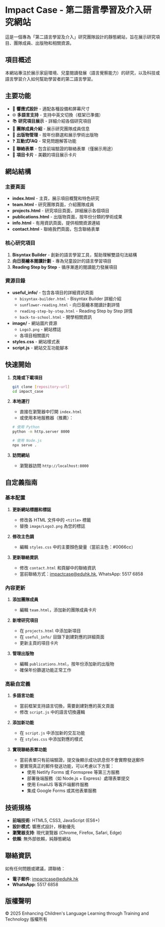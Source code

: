 # Impact Case - 第二語言學習及介入研究網站

這是一個專為「第二語言學習及介入」研究團隊設計的靜態網站，旨在展示研究項目、團隊成員、出版物和相關資源。

## 項目概述

本網站專注於展示家庭環境、兒童閱讀發展（語言覺察能力）的研究，以及科技或語言學習介入如何幫助學習者的第二語言學習。

## 主要功能

- 📱 **響應式設計** - 適配各種設備和屏幕尺寸
- 🌐 **多語言支持** - 支持中英文切換（框架已準備）
- 📚 **研究項目展示** - 詳細介紹各個研究項目
- 👥 **團隊成員介紹** - 展示研究團隊成員信息
- 📖 **出版物管理** - 按年份篩選和展示學術出版物
- ❓ **互動式FAQ** - 常見問題解答功能
- 📧 **聯絡表單** - 包含前端驗證的聯絡表單（僅展示用途）
- 🎯 **項目卡片** - 美觀的項目展示卡片

## 網站結構

### 主要頁面
- **index.html** - 主頁，展示項目概覽和特色研究
- **team.html** - 研究團隊頁面，介紹團隊成員
- **projects.html** - 研究項目頁面，詳細展示各個項目
- **publications.html** - 出版物頁面，按年份分類的學術成果
- **info.html** - 有用資訊頁面，提供相關資源連結
- **contact.html** - 聯絡我們頁面，包含聯絡表單

### 核心研究項目
1. **Bisyntax Builder** - 創新的語言學習工具，幫助理解雙語句法結構
2. **向日葵繪本閱讀計劃** - 專為兒童設計的語言學習項目
3. **Reading Step by Step** - 循序漸進的閱讀能力發展項目

### 資源目錄
- **useful_info/** - 包含各項目的詳細資訊頁面
  - `bisyntax-builder.html` - Bisyntax Builder 詳細介紹
  - `sunflower-reading.html` - 向日葵繪本閱讀計劃詳情
  - `reading-step-by-step.html` - Reading Step by Step 詳情
  - `back-to-school.html` - 開學相關資訊
- **image/** - 網站圖片資源
  - `Logo3.png` - 網站標誌
  - 各項目相關圖片
- **styles.css** - 網站樣式表
- **script.js** - 網站交互功能腳本

## 快速開始

1. **克隆或下載項目**
   ```bash
   git clone [repository-url]
   cd impact_case
   ```

2. **本地運行**
   - 直接在瀏覽器中打開 `index.html`
   - 或使用本地服務器（推薦）：
   ```bash
   # 使用 Python
   python -m http.server 8000
   
   # 使用 Node.js
   npx serve .
   ```

3. **訪問網站**
   - 瀏覽器訪問 `http://localhost:8000`

## 自定義指南

### 基本配置
1. **更新網站標題和標誌**
   - 修改各 HTML 文件中的 `<title>` 標籤
   - 替換 `image/Logo3.png` 為您的標誌

2. **修改主色調**
   - 編輯 `styles.css` 中的主要顏色變量（當前主色：#0066cc）

3. **更新聯絡資訊**
   - 修改 `contact.html` 和頁腳中的聯絡資訊
   - 當前聯絡方式：impactcase@eduhk.hk, WhatsApp: 5517 6858

### 內容更新
1. **添加團隊成員**
   - 編輯 `team.html`，添加新的團隊成員卡片

2. **新增研究項目**
   - 在 `projects.html` 中添加新項目
   - 在 `useful_info/` 目錄下創建對應的詳細頁面
   - 更新主頁的項目卡片

3. **管理出版物**
   - 編輯 `publications.html`，按年份添加新的出版物
   - 確保年份篩選功能正常工作

### 高級自定義
1. **多語言功能**
   - 當前框架支持語言切換，需要創建對應的英文頁面
   - 修改 `script.js` 中的語言切換邏輯

2. **添加新功能**
   - 在 `script.js` 中添加新的交互功能
   - 在 `styles.css` 中添加對應的樣式

3. **實現聯絡表單功能**
   - 當前表單只有前端驗證，提交後顯示成功訊息但不會實際發送郵件
   - 要實現真正的郵件發送功能，可以考慮以下方案：
     - 使用 Netlify Forms 或 Formspree 等第三方服務
     - 部署後端服務（如 Node.js + Express）處理表單提交
     - 使用 EmailJS 等客戶端郵件服務
     - 集成 Google Forms 或其他表單服務

## 技術規格

- **前端技術**: HTML5, CSS3, JavaScript (ES6+)
- **設計模式**: 響應式設計，移動優先
- **瀏覽器支持**: 現代瀏覽器 (Chrome, Firefox, Safari, Edge)
- **依賴**: 無外部依賴，純靜態網站

## 聯絡資訊

如有任何問題或建議，請聯絡：
- **電子郵件**: impactcase@eduhk.hk
- **WhatsApp**: 5517 6858

## 版權聲明

© 2025 Enhancing Children's Language Learning through Training and Technology 版權所有 